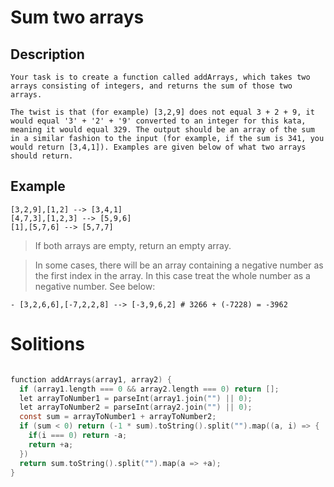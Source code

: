 # Sum two arrays

## Description

```
Your task is to create a function called addArrays, which takes two arrays consisting of integers, and returns the sum of those two arrays.

The twist is that (for example) [3,2,9] does not equal 3 + 2 + 9, it would equal '3' + '2' + '9' converted to an integer for this kata, meaning it would equal 329. The output should be an array of the sum in a similar fashion to the input (for example, if the sum is 341, you would return [3,4,1]). Examples are given below of what two arrays should return.

```
## Example

```
[3,2,9],[1,2] --> [3,4,1]
[4,7,3],[1,2,3] --> [5,9,6]
[1],[5,7,6] --> [5,7,7]
```

> If both arrays are empty, return an empty array.

> In some cases, there will be an array containing a negative number as the first index in the array. In this case treat the whole number as a negative number. See below:

    - [3,2,6,6],[-7,2,2,8] --> [-3,9,6,2] # 3266 + (-7228) = -3962

# Solitions

```c

function addArrays(array1, array2) {
  if (array1.length === 0 && array2.length === 0) return [];
  let arrayToNumber1 = parseInt(array1.join("") || 0);
  let arrayToNumber2 = parseInt(array2.join("") || 0);
  const sum = arrayToNumber1 + arrayToNumber2;
  if (sum < 0) return (-1 * sum).toString().split("").map((a, i) => {
    if(i === 0) return -a;
    return +a;
  })
  return sum.toString().split("").map(a => +a);
}

```